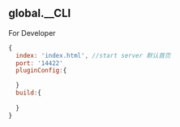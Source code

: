 ## global.__CLI

For Developer

```js
{
  index: 'index.html', //start server 默认首页
  port: '14422'
  pluginConfig:{

  }
  build:{
    
  }
}
```